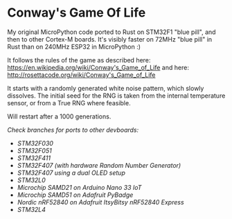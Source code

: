 # Conway's Game Of Life

My original MicroPython code ported to Rust on STM32F1 "blue pill", and then to other Cortex-M boards.
It's visibly faster on 72MHz "blue pill" in Rust than on 240MHz ESP32 in MicroPython :)

It follows the rules of the game as described here: https://en.wikipedia.org/wiki/Conway's_Game_of_Life
and here: http://rosettacode.org/wiki/Conway's_Game_of_Life

It starts with a randomly generated white noise pattern, which slowly dissolves. 
The initial seed for the RNG is taken from the internal temperature sensor, or from a True RNG where feasible.

Will restart after a 1000 generations.

_Check branches for ports to other devboards:_
* _STM32F030_
* _STM32F051_
* _STM32F411_
* _STM32F407 (with hardware Random Number Generator)_
* _STM32F407 using a dual OLED setup_
* _STM32L0_
* _Microchip SAMD21 on Arduino Nano 33 IoT_
* _Microchip SAMD51 on Adafruit PyBadge_
* _Nordic nRF52840 on Adafruit ItsyBitsy nRF52840 Express_
* _STM32L4_



